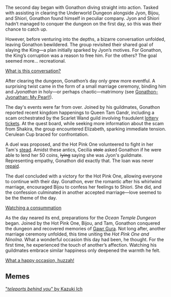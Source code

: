 <!-- title: Gonathon G -->
<!-- status: Alive -->

The second day began with Gonathon diving straight into action. Tasked with assisting in clearing the Underworld Dungeon alongside Jyon, Bijou, and Shiori, Gonathon found himself in peculiar company. Jyon and Shiori hadn’t managed to conquer the dungeon on the first day, so this was their chance to catch up.

However, before venturing into the depths, a bizarre conversation unfolded, leaving Gonathon bewildered. The group revisited their shared goal of slaying the King—a plan initially sparked by Jyon’s motives. For Gonathon, the King’s corruption was a reason to free him. For the others? The goal seemed more… recreational.

[What is this conversation?](#embed:https://www.youtube.com/live/kB2jUKUsxtE?t=35)

After clearing the dungeon, Gonathon’s day only grew more eventful. A surprising twist came in the form of a small marriage ceremony, binding him and _Jyonathan_ in holy—or perhaps chaotic—matrimony (see [Gonathon-Jyonathan: My Pearl!](#edge:gigi-ame)).

The day's events were far from over. Joined by his guildmates, Gonathon reported recent kingdom happenings to Queen Tam Gandr, including a scam orchestrated by the Scarlet Wand guild involving fraudulent [lottery tickets](https://www.youtube.com/live/kB2jUKUsxtE?feature=shared&t=5324). At the quest board, while seeking more information about the scam from Shakira, the group encountered Elizabeth, sparking immediate tension. Cerulean Cup braced for confrontation.

A duel was proposed, and the Hot Pink One volunteered to fight in her Tam's [stead](https://www.youtube.com/live/kB2jUKUsxtE?feature=shared&t=5963). Amidst these antics, Cecilia ~~stole~~ asked Gonathon if he were able to lend her 50 coins, ~~lying~~ saying she was Jyon's guildmate. Representing empathy, Gonathon did exactly that. The loan was never [repaid](https://www.youtube.com/live/kB2jUKUsxtE?feature=shared&t=6001).

The duel concluded with a victory for the Hot Pink One, allowing everyone to continue with their day. Gonathon, ever the romantic after his whirlwind marriage, encouraged Bijou to confess her feelings to Shiori. She did, and the confession culminated in another accepted marriage—love seemed to be the theme of the day.

[Watching a consummation](#embed:https://www.youtube.com/live/kB2jUKUsxtE?feature=shared&t=7406)

As the day neared its end, preparations for the _Ocean Temple Dungeon_ began. Joined by the Hot Pink One, Bijou, and Tam, Gonathon conquered the dungeon and recovered memories of [Gawr Gura](https://www.youtube.com/live/kB2jUKUsxtE?feature=shared&t=12043). Not long after, another marriage ceremony unfolded, this time uniting the _Hot Pink One and NinoIna_. What a wonderful occasion this day had been, he thought. For the first time, he experienced the touch of another’s affection. Watching his guildmates embrace similar happiness only deepened the warmth he felt.

[What a happy occasion, huzzah!](#embed:https://www.youtube.com/live/kB2jUKUsxtE?t=12550)

## Memes

["*teleports behind you*" by Kazuki Ich](https://x.com/kazukiich/status/1831250639596483048)
